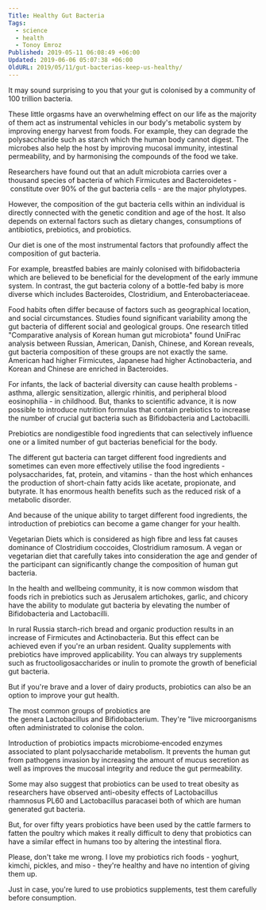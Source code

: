 ```yaml
---
Title: Healthy Gut Bacteria
Tags:
  - science
  - health
  - Tonoy Emroz
Published: 2019-05-11 06:08:49 +06:00
Updated: 2019-06-06 05:07:38 +06:00
OldURL: 2019/05/11/gut-bacterias-keep-us-healthy/
---
```


It may sound surprising to you that your gut is colonised by a community of 100 trillion bacteria.

These little orgasms have an overwhelming effect on our life as the majority of them act as instrumental vehicles in our body's metabolic system by improving energy harvest from foods. For example, they can degrade the polysaccharide such as starch which the human body cannot digest. The microbes also help the host by improving mucosal immunity, intestinal permeability, and by harmonising the compounds of the food we take.

Researchers have found out that an adult microbiota carries over a thousand species of bacteria of which Firmicutes and Bacteroidetes - constitute over 90% of the gut bacteria cells - are the major phylotypes.

However, the composition of the gut bacteria cells within an individual is directly connected with the genetic condition and age of the host. It also depends on external factors such as dietary changes, consumptions of antibiotics, prebiotics, and probiotics.

Our diet is one of the most instrumental factors that profoundly affect the composition of gut bacteria.

For example, breastfed babies are mainly colonised with bifidobacteria which are believed to be beneficial for the development of the early immune system. In contrast, the gut bacteria colony of a bottle-fed baby is more diverse which includes Bacteroides, Clostridium, and Enterobacteriaceae.

Food habits often differ because of factors such as geographical location, and social circumstances. Studies found significant variability among the gut bacteria of different social and geological groups. One research titled "Comparative analysis of Korean human gut microbiota" found UniFrac analysis between Russian, American, Danish, Chinese, and Korean reveals, gut bacteria composition of these groups are not exactly the same. American had higher Firmicutes, Japanese had higher Actinobacteria, and Korean and Chinese are enriched in Bacteroides.

For infants, the lack of bacterial diversity can cause health problems - asthma, allergic sensitization, allergic rhinitis, and peripheral blood eosinophilia - in childhood. But, thanks to scientific advance, it is now possible to introduce nutrition formulas that contain prebiotics to increase the number of crucial gut bacteria such as Bifidobacteria and Lactobacilli.

Prebiotics are nondigestible food ingredients that can selectively influence one or a limited number of gut bacterias beneficial for the body.

The different gut bacteria can target different food ingredients and sometimes can even more effectively utilise the food ingredients - polysaccharides, fat, protein, and vitamins - than the host which enhances the production of short-chain fatty acids like acetate, propionate, and butyrate. It has enormous health benefits such as the reduced risk of a metabolic disorder.

And because of the unique ability to target different food ingredients, the introduction of prebiotics can become a game changer for your health.

Vegetarian Diets which is considered as high fibre and less fat causes dominance of Clostridium coccoides, Clostridium ramosum. A vegan or vegetarian diet that carefully takes into consideration the age and gender of the participant can significantly change the composition of human gut bacteria.

In the health and wellbeing community, it is now common wisdom that foods rich in prebiotics such as Jerusalem artichokes, garlic, and chicory have the ability to modulate gut bacteria by elevating the number of Bifidobacteria and Lactobacilli.

In rural Russia starch-rich bread and organic production results in an increase of Firmicutes and Actinobacteria. But this effect can be achieved even if you're an urban resident. Quality supplements with prebiotics have improved applicability. You can always try supplements such as fructooligosaccharides or inulin to promote the growth of beneficial gut bacteria.

But if you're brave and a lover of dairy products, probiotics can also be an option to improve your gut health.

The most common groups of probiotics are the genera Lactobacillus and Bifidobacterium. They're "live microorganisms often administrated to colonise the colon.

Introduction of probiotics impacts microbiome‐encoded enzymes associated to plant polysaccharide metabolism. It prevents the human gut from pathogens invasion by increasing the amount of mucus secretion as well as improves the mucosal integrity and reduce the gut permeability.

Some may also suggest that probiotics can be used to treat obesity as researchers have observed anti-obesity effects of Lactobacillus rhamnosus PL60 and Lactobacillus paracasei both of which are human generated gut bacteria.

But, for over fifty years probiotics have been used by the cattle farmers to fatten the poultry which makes it really difficult to deny that probiotics can have a similar effect in humans too by altering the intestinal flora.

Please, don't take me wrong. I love my probiotics rich foods - yoghurt, kimchi, pickles, and miso - they're healthy and have no intention of giving them up.

Just in case, you're lured to use probiotics supplements, test them carefully before consumption.
